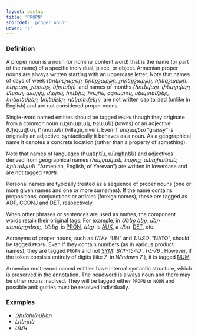 ```yaml
---
layout: postag
title: 'PROPN'
shortdef: 'proper noun'
udver: '2'
---
```


### Definition

A proper noun is a noun (or nominal content word) that is the name (or
part of the name) of a specific individual, place, or object. Armenian proper nouns are always written starting with an uppercase letter. Note that names of days of week
_(երկուշաբթի, երեքշաբթի, չորեքշաբթի, հինգշաբթի, ուրբաթ, շաբաթ, կիրակի)&nbsp;_
and names of months
_(հունվար, փետրվար, մարտ, ապրիլ, մայիս, հունիս, հուլիս, օգոստոս, սեպտեմբեր, հոկտեմբեր, նոյեմբեր, դեկտեմբեր)&nbsp;_
are not written capitalized (unlike in English) and are not considered proper nouns.

Single-word named entities should be tagged `PROPN` though they originate from a common noun (Աշտարակ, Իջևան) (towns) or an adjective (Սիզավետ, Որոտան) (village, river). Even if _սիզավետ_ “grassy” is originally an adjective, syntactically it behaves as a noun. As a geographical name it denotes a concrete location (rather than a property of something).

Note that names of languages (հայերեն, անգլերեն) and adjectives derived from geographical names (_հայկական, հայոց, անգլիական, երևանյան&nbsp;_ “Armenian, English, of Yerevan”) are written in lowercase and are not tagged `PROPN`.

Personal names are typically treated as a sequence of proper nouns (one or more given names and one or more surnames). If the name contains prepositions, conjunctions or articles (foreign names), these are tagged as [ADP](), [CCONJ]() and [DET](), respectively.

When other phrases or sentences are used as names, the component words retain their original tags. For example, in _Մենք ենք, մեր սարերըnbsp;_, _Մենք&nbsp;_ is [PRON](), _ենք&nbsp;_ is [AUX](), a _մեր&nbsp;_ [DET](), etc.

Acronyms of proper nouns, such as _ՄԱԿ&nbsp;_ “UN” and _ՆԱՏՕ&nbsp;_ “NATO”, should be tagged `PROPN`. Even if they contain numbers (as in various product names), they are tagged `PROPN` and not [SYM](): _ՏՈՒ-154Մ&nbsp;_, _ԻԼ-76&nbsp;_. However, if the token consists entirely of digits (like _7&nbsp;_ in _Windows 7&nbsp;_), it is tagged [NUM]().

Armenian multi-word named entities have internal syntactic
structure, which is preserved in the annotation. The headword is always noun
and there may be other nouns involved. They will be tagged either `PROPN` or
`NOUN` and possible ambiguities must be resolved individually.

### Examples

- _Զիմզիմովներ_
- _Լոնդոն_
- _ՄԱԿ_
